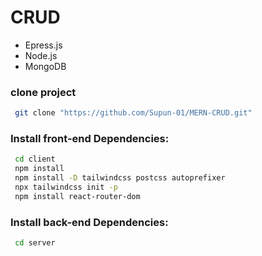 # CRUD

- Epress.js
- Node.js
- MongoDB

### clone project

```bash
 git clone "https://github.com/Supun-01/MERN-CRUD.git"
```

### Install front-end Dependencies:

```bash
 cd client
 npm install
 npm install -D tailwindcss postcss autoprefixer
 npx tailwindcss init -p
 npm install react-router-dom
```

### Install back-end Dependencies:

```bash
 cd server
```
